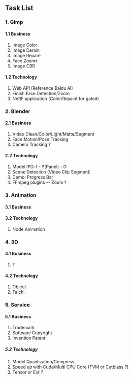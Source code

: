 ## Task List

### 1. Gimp
#### 1.1 Business
1) Image Color
2) Image Derain
3) Image Repare
4) Face Zoomx
5) Image CBR
#### 1.2 Technology
1) Web API (Reference Baidu AI)
2) Finish Face Detection/Zoom
3) NeRF application (Color/Repaint for gated)

### 2. Blender
#### 2.1 Business
1) Video Clean/Color/Light/Matte/Segment
2) Face Motion/Pose Tracking
2) Camera Tracking ?
#### 2.2 Technology
1) Model IPO: I - P(Panel) - O
2) Scene Detection (Video Clip Segment)
3) Demo: Progress Bar
4) FFmpeg plugins -- Zoom ?

### 3. Animation
#### 3.1 Business
#### 3.2 Technology
1) Node Animation


### 4. 3D
#### 4.1 Business

1) ?

#### 4.2 Technology
1) Object
2) Taichi

### 5. Service

#### 5.1 Business
1) Trademark
2) Software Copyright 
3) Invention Patent 
##### 5.2 Technology
1) Model Quantization/Compress
2) Speed up with Cuda/Multi CPU Core (TVM or Cutblass ?)
3) Tensor or Exr ?
